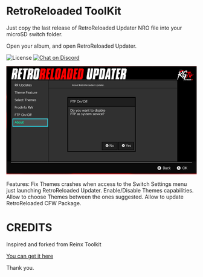 # RetroReloaded ToolKit

Just copy the last release of RetroReloaded Updater NRO file into your microSD switch folder.

Open your album, and open RetroReloaded Updater.

![License](https://img.shields.io/badge/License-GPLv2-blue.svg)
[![Chat on Discord](https://camo.githubusercontent.com/b4175720ede4f2621aa066ffbabb70ae30044679/68747470733a2f2f696d672e736869656c64732e696f2f62616467652f636861742d446973636f72642d627269676874677265656e2e737667)](https://discordapp.com/invite/cUnjkPH)

![alt text](RR_Toolkit.PNG)

Features:
Fix Themes crashes when access to the Switch Settings menu just launching RetroReloaded Updater.
Enable/Disable Themes capabilities.
Allow to choose Themes between the ones suggested.
Allow to update RetroReloaded CFW Package.


# CREDITS

Inspired and forked from Reinx Toolkit

[You can get it here](https://github.com/Reisyukaku/ReiNXToolkit)

Thank you.
